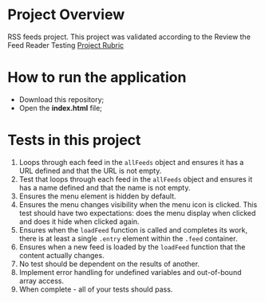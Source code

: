 # Project Overview

RSS feeds project. This project was validated according to the Review the Feed Reader Testing [Project Rubric](https://review.udacity.com/#!/projects/3442558598/rubric)

# How to run the application

- Download this repository;
- Open the **index.html** file;

# Tests in this project

1. Loops through each feed in the `allFeeds` object and ensures it has a URL defined and that the URL is not empty.
2. Test that loops through each feed in the `allFeeds` object and ensures it has a name defined and that the name is not empty.
3. Ensures the menu element is hidden by default.
4. Ensures the menu changes visibility when the menu icon is clicked. This test should have two expectations: does the menu display when clicked and does it hide when clicked again.
5. Ensures when the `loadFeed` function is called and completes its work, there is at least a single `.entry` element within the `.feed` container.
6. Ensures when a new feed is loaded by the `loadFeed` function that the content actually changes.
7. No test should be dependent on the results of another.
8. Implement error handling for undefined variables and out-of-bound array access.
9. When complete - all of your tests should pass.
